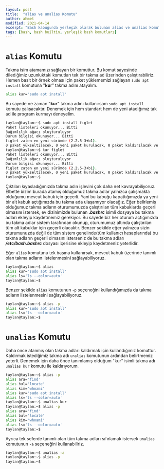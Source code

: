 ```yaml
---
layout: post
title:  "alias ve unalias Komutu"
author: ahmet
modified: 2021-04-14
excerpt: "Bash kabuğunda yerleşik olarak bulunan alias ve unalias komutlarının açıklamasıdır."
tags: [bash, bash builtin, yerleşik bash komutları] 
---
```


# `alias` Komutu

Takma isim atamamızı sağlayan bir komuttur. Bu komut sayesinde dilediğimiz uzunluktaki komutları tek bir takma ad üzerinden çalıştırabiliriz. Hemen basit bir örnek olması için paket yüklememizi sağlayan `sudo apt install` komutuna "**kur**" takma adını atayalım.

```bash
alias kur="sudo apt install"
```

Bu sayede ne zaman "**kur**" takma adını kullanırsam `sudo apt install` komutu çalışacaktır. Denemek için hem standart hem de yeni atadığımız tak ad ile program kurmayı deneyelim.

```bash
taylan@taylan:~$ sudo apt install figlet
Paket listeleri okunuyor... Bitti
Bağımlılık ağacı oluşturuluyor       
Durum bilgisi okunuyor... Bitti      
figlet zaten en yeni sürümde (2.2.5-3+b1).
0 paket yükseltilecek, 0 yeni paket kurulacak, 0 paket kaldırılacak ve 2 paket yükseltilmeyecek.
taylan@taylan:~$ kur figlet
Paket listeleri okunuyor... Bitti
Bağımlılık ağacı oluşturuluyor       
Durum bilgisi okunuyor... Bitti      
figlet zaten en yeni sürümde (2.2.5-3+b1).
0 paket yükseltilecek, 0 yeni paket kurulacak, 0 paket kaldırılacak ve 2 paket yükseltilmeyecek.
taylan@taylan:~$
```

Çıktıları kıyasladığımızda takma adın işlevini çok daha net kavrayabiliyoruz. Elbette bizim burada atamış olduğumuz takma adlar yalnızca çalışmakta olduğumu mevcut kabuk için geçerli. Yani bu kabuğu kapattığımızda ya yeni bir alt kabuk açtığımızda bu takma ada ulaşamıyor olacağız. Eğer belirlemiş olduğumuz takma adların oturumumuzda çalıştırılan tüm kabuklarda geçerli olmasını istersek, ev dizinimizde bulunan ***.bashrc*** isimli dosyaya bu takma adları ekleyip kaydetmemiz gerekiyor. Bu sayede biz her oturum açtığımızda bu takma adlar sistem tarafından okunup, oturumumuz altında çalıştırılan tüm alt kabuklar için geçerli olacaktır. Benzer şekilde eğer yalnızca sizin oturumunuzda değil de tüm sistem genelinde(tüm kullanıcı hesaplarında) bu takma adların geçerli olmasını isterseniz de bu takma adları ***/etc/bash.bashrc*** dosyası içerisine ekleyip kaydetmeniz yeterlidir. 

Eğer `alias` komutunu tek başına kullanırsak, mevcut kabuk üzerinde tanımlı olan takma adların listelenmesini sağlayabiliyoruz.

```bash
taylan@taylan:~$ alias
alias kur='sudo apt install'
alias ls='ls --color=auto'
taylan@taylan:~$
```

Benzer şekilde `alias` komutunun `-p` seçeneğini kullandığımızda da takma adların listelenmesini sağlayabiliyoruz.

```bash
taylan@taylan:~$ alias -p
alias kur='sudo apt install'
alias ls='ls --color=auto'
taylan@taylan:~$
```

# `unalias` Komutu

Daha önce atanmış olan takma adları kaldırmak için kullandığımız komuttur. Kaldırmak istediğimiz takma adı `unalias` komutunun ardından belirtmemiz yeterli. Denemek için daha önce tanımlamış olduğum "kur" isimli takma adı `unalias kur` komutu ile kaldırıyorum.

```bash
taylan@taylan:~$ alias -p
alias ara='find'
alias bul='locate'
alias kim='whoami'
alias kur='sudo apt install'
alias ls='ls --color=auto'
taylan@taylan:~$ unalias kur 
taylan@taylan:~$ alias -p
alias ara='find'
alias bul='locate'
alias kim='whoami'
alias ls='ls --color=auto'
taylan@taylan:~$
```

Ayrıca tek seferde tanımlı olan tüm takma adları sıfırlamak istersek `unalias` komutunun `-a` seçeneğini kullanabiliriz.

```bash
taylan@taylan:~$ unalias -a
taylan@taylan:~$ alias -p
taylan@taylan:~$
```